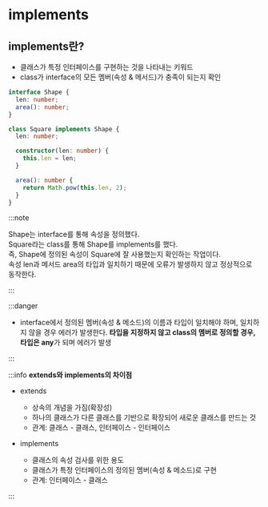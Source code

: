 # implements

## implements란?

- 클래스가 특정 인터페이스를 구현하는 것을 나타내는 키워드
- class가 interface의 모든 멤버(속성 & 메서드)가 충족이 되는지 확인

```ts
interface Shape {
  len: number;
  area(): number;
}

class Square implements Shape {
  len: number;

  constructor(len: number) {
    this.len = len;
  }

  area(): number {
    return Math.pow(this.len, 2);
  }
}
```

:::note

Shape는 interface를 통해 속성을 정의했다.<br/>
Square라는 class를 통해 Shape를 implements를 했다.<br/>
즉, Shape에 정의된 속성이 Square에 잘 사용했는지 확인하는 작업이다.<br/>
속성 len과 메서드 area의 타입과 일치하기 때문에 오류가 발생하지 않고 정상적으로 동작한다.<br/>

:::

:::danger

- interface에서 정의된 멤버(속성 & 메소드)의 이름과 타입이 일치해야 하며, 일치하지 않을 경우 에러가 발생한다.
**타입을 지정하지 않고 class의 멤버로 정의할 경우, 타입은 any**가 되며 에러가 발생

:::

:::info
**extends와 implements의 차이점**

- extends

  - 상속의 개념을 가짐(확장성)
  - 하나의 클래스가 다른 클래스를 기반으로 확장되어 새로운 클래스를 만드는 것
  - 관계: 클래스 - 클래스, 인터페이스 - 인터페이스

- implements
  - 클래스의 속성 검사를 위한 용도
  - 클래스가 특정 인터페이스의 정의된 멤버(속성 & 메소드)로 구현
  - 관계: 인터페이스 - 클래스

:::
